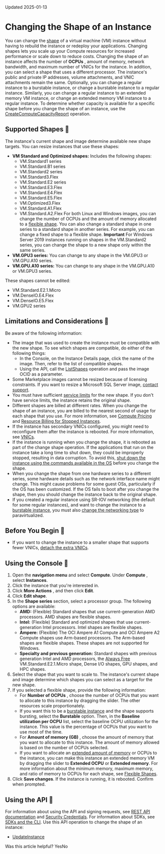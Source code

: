 Updated 2025-01-13
# Changing the Shape of an Instance
You can change the [shape](https://docs.oracle.com/en-us/iaas/Content/Compute/References/computeshapes.htm#Compute_Shapes) of a virtual machine (VM) instance without having to rebuild the instance or redeploy your applications. Changing shapes lets you scale up your Compute resources for increased performance or scale down to reduce costs.
Changing the shape of an instance affects the number of **OCPUs** , amount of memory, network bandwidth, and maximum number of VNICs for the instance. In addition, you can select a shape that uses a different processor. The instance's public and private IP addresses, volume attachments, and VNIC attachments remain the same.
Optionally, you can change a regular instance to a burstable instance, or change a burstable instance to a regular instance. Similarly, you can change a regular instance to an extended memory VM instance, or change an extended memory VM instance to a regular instance.
To determine whether capacity is available for a specific shape before you change the shape of an instance, use the [CreateComputeCapacityReport](https://docs.oracle.com/iaas/api/#/en/iaas/latest/ComputeCapacityReport/CreateComputeCapacityReport) operation.
## Supported Shapes 🔗 
The instance's current shape and image determine available new shape targets. You can resize instances that use these shapes:
  * **VM Standard and Optimized shapes:** Includes the following shapes:
    * VM.Standard1 series
    * VM.Standard.B1 series
    * VM.Standard2 series
    * VM.Standard3.Flex
    * VM.Standard.E2 series
    * VM.Standard.E3.Flex
    * VM.Standard.E4.Flex
    * VM.Standard.E5.Flex
    * VM.Optimized3.Flex
    * VM.Standard.A1.Flex
    * VM.Standard.A2.Flex
For both Linux and Windows images, you can change the number of OCPUs and the amount of memory allocated to a [flexible shape](https://docs.oracle.com/en-us/iaas/Content/Compute/References/computeshapes.htm#flexible). You can also change a standard shape in one series to a standard shape in another series. For example, you can change a fixed shape to a flexible shape.
**Important** For Windows Server 2019 instances running on shapes in the VM.Standard2 series, you can change the shape to a new shape only within the same series.
  * **VM.GPU3 series:** You can change to any shape in the VM.GPU3 or VM.GPU.A10 series.
  * **VM.GPU.A10 series:** You can change to any shape in the VM.GPU.A10 or VM.GPU3 series.


These shapes cannot be edited:
  * VM.Standard.E2.1.Micro
  * VM.DenseIO.E4.Flex
  * VM.DenseIO.E5.Flex
  * VM.GPU2 series


## Limitations and Considerations 🔗 
Be aware of the following information:
  * The image that was used to create the instance must be compatible with the new shape. To see which shapes are compatible, do either of the following things:
    * In the Console, on the Instance Details page, click the name of the image. Then, refer to the list of compatible shapes.
    * Using the API, call the [ListShapes](https://docs.oracle.com/iaas/api/#/en/iaas/latest/Shape/ListShapes) operation and pass the image OCID as a parameter.
  * Some Marketplace images cannot be resized because of licensing constraints. If you want to resize a Microsoft SQL Server image, [contact support](https://docs.oracle.com/iaas/Content/GSG/Tasks/contactingsupport.htm).
  * You must have sufficient [service limits](https://docs.oracle.com/iaas/Content/General/Concepts/servicelimits.htm) for the new shape. If you don't have service limits, the instance retains the original shape.
  * Different shapes are billed at different rates. When you change the shape of an instance, you are billed to the nearest second of usage for each shape that you use. For more information, see [Compute Pricing](https://www.oracle.com/cloud/compute/pricing.html) and [Resource Billing for Stopped Instances](https://docs.oracle.com/en-us/iaas/Content/Compute/Tasks/resource-billing-stopped-instances.htm#top "When you stop an Oracle Cloud Infrastructure Compute instance, billing for the stopped instance depends on the shape that you used to create the instance.").
  * If the instance has secondary VNICs configured, you might need to reconfigure them after the instance is rebooted. For more information, see [VNICs](https://docs.oracle.com/iaas/Content/Network/Tasks/managingVNICs.htm).
  * If the instance is running when you change the shape, it is rebooted as part of the change shape operation. If the applications that run on the instance take a long time to shut down, they could be improperly stopped, resulting in data corruption. To avoid this, [shut down the instance using the commands available in the OS](https://docs.oracle.com/en-us/iaas/Content/Compute/Tasks/restartinginstance.htm#operatingsystem) before you change the shape.
  * When you change the shape from one hardware series to a different series, some hardware details such as the network interface name might change. This might cause problems for some guest OSs, particularly if the OS has been customized. If the OS fails to boot after you change the shape, then you should change the instance back to the original shape.
  * If you created a regular instance using SR-IOV networking (the default for some regular instances), and want to change the instance to a [burstable instance](https://docs.oracle.com/en-us/iaas/Content/Compute/References/burstable-instances.htm#burstable-instances), you must also [change the networking type](https://docs.oracle.com/en-us/iaas/Content/Compute/Tasks/edit-launch-options.htm#edit-launch-options) to paravirtualized.


## Before You Begin 🔗 
  * If you want to change the instance to a smaller shape that supports fewer VNICs, [detach the extra VNICs](https://docs.oracle.com/iaas/Content/Network/Tasks/managingVNICs.htm).


## Using the Console 🔗 
  1. Open the **navigation menu** and select **Compute**. Under **Compute** , select **Instances**.
  2. Click the instance that you're interested in.
  3. Click **More Actions** , and then click **Edit**.
  4. Click **Edit shape**.
  5. In the **Shape series** section, select a processor group. The following options are available: 
     * **AMD:** (Flexible) Standard shapes that use current-generation AMD processors. AMD shapes are flexible shapes.
     * **Intel:** (Flexible) Standard and optimized shapes that use current-generation Intel processors. Intel shapes are flexible shapes.
     * **Ampere:** (Flexible) The OCI Ampere A1 Compute and OCI Ampere A2 Compute shapes use Arm-based processors. The Arm-based shapes are flexible shapes. These shapes are not supported for Windows.
     * **Specialty and previous generation:** Standard shapes with previous generation Intel and AMD processors, the [Always Free](https://docs.oracle.com/iaas/Content/FreeTier/freetier.htm) VM.Standard.E2.1.Micro shape, Dense I/O shapes, GPU shapes, and HPC shapes.
  6. Select the shape that you want to scale to.
The instance's current shape and image determine which shapes you can select as a target for the new shape.
  7. If you selected a flexible shape, provide the following information:
     * For **Number of OCPUs** , choose the number of OCPUs that you want to allocate to this instance by dragging the slider. The other resources scale proportionately.
     * If you want this to be a [burstable instance](https://docs.oracle.com/en-us/iaas/Content/Compute/References/burstable-instances.htm#burstable-instances) and the shape supports bursting, select the **Burstable** option. Then, in the **Baseline utilization per OCPU** list, select the baseline OCPU utilization for the instance. This value is the percentage of OCPUs that you want to use most of the time.
     * For **Amount of memory (GB)** , choose the amount of memory that you want to allocate to this instance. The amount of memory allowed is based on the number of OCPUs selected.
     * If you want to allocate an [extended amount of memory](https://docs.oracle.com/en-us/iaas/Content/Compute/References/extended-memory-vm-instances.htm#extended-memory-create-instance) or OCPUs to the instance, you can make this instance an extended memory VM by dragging the slider to **Extended OCPU** or **Extended memory**.
For more information about the minimum memory, maximum memory, and ratio of memory to OCPUs for each shape, see [Flexible Shapes](https://docs.oracle.com/en-us/iaas/Content/Compute/References/computeshapes.htm#flexible).
  8. Click **Save changes**.
If the instance is running, it is rebooted. Confirm when prompted.


## Using the API 🔗 
For information about using the API and signing requests, see [REST API documentation](https://docs.oracle.com/iaas/Content/API/Concepts/usingapi.htm) and [Security Credentials](https://docs.oracle.com/iaas/Content/General/Concepts/credentials.htm). For information about SDKs, see [SDKs and the CLI](https://docs.oracle.com/iaas/Content/API/Concepts/sdks.htm).
Use this API operation to change the shape of an instance:
  * [UpdateInstance](https://docs.oracle.com/iaas/api/#/en/iaas/latest/Instance/UpdateInstance)


Was this article helpful?
YesNo


